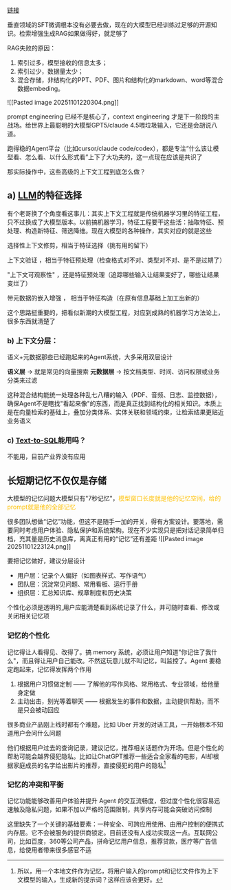 [链接](https://zhuanlan.zhihu.com/p/1967314577529246001)

垂直领域的SFT微调根本没有必要去做，现在的大模型已经训练过足够的开源知识。检索增强生成RAG如果做得好，就足够了

RAG失败的原因：
1. 索引过多，模型接收的信息太多；
2. 索引过少，数据量太少；
3. 混合存储，非结构化的PPT、PDF、图片和结构化的markdown、word等混合数据embeding。

![[Pasted image 20251101220304.png]]

prompt engineering 已经不是核心了，context engineering 才是下一阶段的主战场。给世界上最聪明的大模型GPT5/claude 4.5喂垃圾输入，它还是会胡说八道。

跑得稳的Agent平台（比如cursor/claude code/codex），都是专注“什么该让模型看、怎么看、以什么形式看”上下了大功夫的，这一点现在应该是共识了

那实际操作中，这些高级的上下文工程到底怎么做？

## **a) [LLM](https://zhida.zhihu.com/search?content_id=265778318&content_type=Article&match_order=1&q=LLM&zhida_source=entity)的特征选择**

有个老哥换了个角度看这事儿：其实上下文工程就是传统机器学习里的特征工程，只不过换成了大模型版本。以前搞机器学习，特征工程要干这些活：抽取特征、预处理、构造新特征、筛选降维。现在大模型的各种操作，其实对应的就是这些

选择性上下文修剪，相当于特征选择（挑有用的留下）

上下文验证 ，相当于特征预处理（检查格式对不对、类型对不对、是不是过期了）

"上下文可观察性" ，还是特征预处理（追踪哪些输入让结果变好了，哪些让结果变烂了）

带元数据的嵌入增强 ， 相当于特征构造（在原有信息基础上加工出新的）

这个思路挺重要的，把看似新潮的大模型工程，对应到成熟的机器学习方法论上，很多东西就清楚了

### **b) 上下文分层：**

语义+元数据那些已经跑起来的Agent系统，大多采用双层设计

**语义层** → 就是常见的向量搜索
**元数据层** → 按文档类型、时间、访问权限或业务分类来过滤

这种混合结构能统一处理各种乱七八糟的输入（PDF、音频、日志、监控数据），确保Agent不是瞎找"看起来像"的东西，而是真正找到结构化的相关知识。本质上是在向量检索的基础上，叠加分类体系、实体关联和领域约束，让检索结果更贴近业务语义

### **c) [Text-to-SQL](https://zhida.zhihu.com/search?content_id=265778318&content_type=Article&match_order=1&q=Text-to-SQL&zhida_source=entity)能用吗？**

不能用，目前产业界没有应用

## **长短期记忆不仅仅是存储**

大模型的记忆问题大模型只有"7秒记忆"，<font color="#ffc000">模型窗口长度就是他的记忆空间，给的prompt就是他的全部记忆</font>

很多团队想做“记忆”功能，但这不是随手一加的开关，得有方案设计。要落地，需要同时考虑用户体验、隐私保护和系统架构。现在不少实现只是把对话记录简单归档，充其量是历史消息库，离真正有用的“记忆”还有差距
![[Pasted image 20251101223124.png]]

要把记忆做好，建议分层设计

- 用户层：记录个人偏好（如图表样式、写作语气）
- 团队层：沉淀常见问题、常用看板、运行手册
- 组织层：汇总知识库、规章制度和历史决策

个性化必须是透明的,用户应能清楚看到系统记录了什么，并可随时查看、修改或关闭相关记忆项

### **记忆的个性化**

记忆得让人看得见、改得了。搞 memory 系统，必须让用户知道"你记住了我什么"，而且得让用户自己能改。不然这玩意儿就不叫记忆，叫监控了。Agent 要稳定跑起来，记忆得发挥两个作用

1. 根据用户习惯做定制 —— 了解他的写作风格、常用格式、专业领域，给他量身定做
2. 主动出击，别光等着聊天 —— 根据发生的事件和数据，主动提供帮助，而不是只会被动回应

很多商业产品刚上线时都有个难题，比如 Uber 开发的对话工具，一开始根本不知道用户会问什么问题

他们根据用户过去的查询记录，建议记忆，推荐相关话题作为开场。但是个性化的帮助可能会越界侵犯隐私。比如让ChatGPT推荐一些适合全家看的电影，AI却根据家庭成员的名字给出影片的推荐，直接侵犯的用户的隐私[^1]

[^1]: 所以，用一个本地文件作为记忆，将用户输入的prompt和记忆文件作为上下文模型的输入，生成新的提示词？这样应该会更好。


### **记忆的冲突和平衡**

记忆功能能够改善用户体验并提升 Agent 的交互流畅度，但过度个性化很容易迅速触及隐私问题，如果不加以严格的范围限制，共享内存可能会突破访问控制

这里缺失了一个关键的基础要素：一种安全、可跨应用使用、由用户控制的便携式内存层。它不会被服务的提供商锁定。目前还没有人成功实现这一点。互联网公司，比如百度，360等公司产品，拼命记忆用户信息，推荐贷款，医疗等广告信息，给使用者带来很多感官不适




